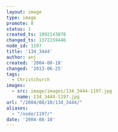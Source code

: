 ```yaml
---
layout: image
type: image
promote: 0
status: 1
created_ts: 1092143870
changed_ts: 1372159446
node_id: 1197
title: '134_3444'
author: anj
created: '2004-08-10'
changed: '2013-06-25'
tags:
  - Christchurch
images:
  - src: image/images/134_3444-1197.jpg
    name: 134_3444-1197.jpg
url: "/2004/08/10/134_3444/"
aliases:
  - "/node/1197/"
date: '2004-08-10'
---
```



